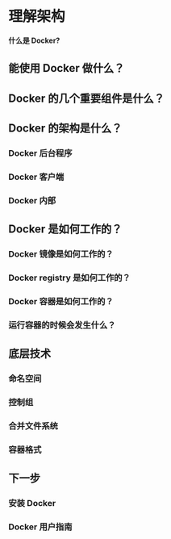 # 理解架构

**什么是 Docker?**

## 能使用 Docker 做什么？
## Docker 的几个重要组件是什么？
## Docker 的架构是什么？
### Docker 后台程序
### Docker 客户端
### Docker 内部
## Docker 是如何工作的？
### Docker 镜像是如何工作的？
### Docker registry 是如何工作的？
### Docker 容器是如何工作的？
### 运行容器的时候会发生什么？
## 底层技术
### 命名空间
### 控制组
### 合并文件系统
### 容器格式
## 下一步
### 安装 Docker
### Docker 用户指南
